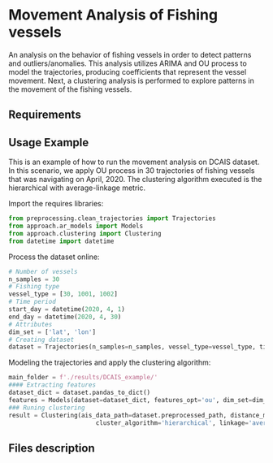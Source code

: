 # Movement Analysis of Fishing vessels

An analysis on the behavior of fishing vessels in order to detect patterns and outliers/anomalies.
This analysis utilizes ARIMA and OU process to model the trajectories, producing coefficients that represent the vessel movement.
Next, a clustering analysis is performed to explore patterns in the movement of the fishing vessels.

## Requirements

## Usage Example

This is an example of how to run the movement analysis on DCAIS dataset.
In this scenario, we apply OU process in 30 trajectories of fishing vessels that was navigating on April, 2020.
The clustering algorithm executed is the hierarchical with average-linkage metric.

Import the requires libraries:
```python
from preprocessing.clean_trajectories import Trajectories
from approach.ar_models import Models
from approach.clustering import Clustering
from datetime import datetime
```

Process the dataset online:
```python
# Number of vessels
n_samples = 30
# Fishing type
vessel_type = [30, 1001, 1002]
# Time period
start_day = datetime(2020, 4, 1)
end_day = datetime(2020, 4, 30)
# Attributes
dim_set = ['lat', 'lon']
# Creating dataset
dataset = Trajectories(n_samples=n_samples, vessel_type=vessel_type, time_period=(start_day, end_day))
```

Modeling the trajectories and apply the clustering algorithm:
```python
main_folder = f'./results/DCAIS_example/'
#### Extracting features
dataset_dict = dataset.pandas_to_dict()
features = Models(dataset=dataset_dict, features_opt='ou', dim_set=dim_set, folder=f'./results/DCAIS_example/')
### Runing clustering
result = Clustering(ais_data_path=dataset.preprocessed_path, distance_matrix_path=f'./results/DCAIS_example/features_coeffs.csv',
                        cluster_algorithm='hierarchical', linkage='average', folder=f'./results/DCAIS_example/', norm_dist=False)
```

## Files description
